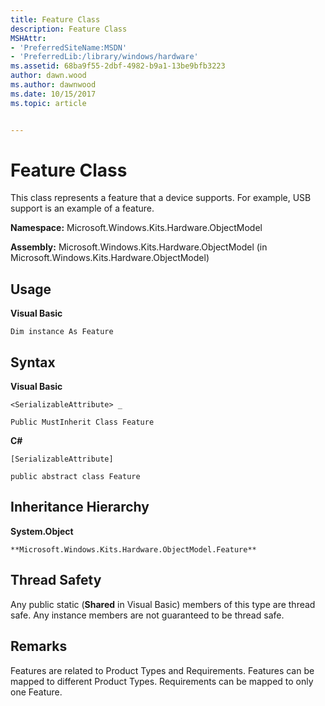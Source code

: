 ```yaml
---
title: Feature Class
description: Feature Class
MSHAttr:
- 'PreferredSiteName:MSDN'
- 'PreferredLib:/library/windows/hardware'
ms.assetid: 68ba9f55-2dbf-4982-b9a1-13be9bfb3223
author: dawn.wood
ms.author: dawnwood
ms.date: 10/15/2017
ms.topic: article


---
```


# Feature Class


This class represents a feature that a device supports. For example, USB support is an example of a feature.

**Namespace:** Microsoft.Windows.Kits.Hardware.ObjectModel

**Assembly:** Microsoft.Windows.Kits.Hardware.ObjectModel (in Microsoft.Windows.Kits.Hardware.ObjectModel)

## <span id="Usage"></span><span id="usage"></span><span id="USAGE"></span>Usage


**Visual Basic**

`Dim instance As Feature`

## <span id="Syntax"></span><span id="syntax"></span><span id="SYNTAX"></span>Syntax


**Visual Basic**

`<SerializableAttribute> _`

`Public MustInherit Class Feature`

**C#**

`[SerializableAttribute]`

`public abstract class Feature`

## <span id="Inheritance_Hierarchy"></span><span id="inheritance_hierarchy"></span><span id="INHERITANCE_HIERARCHY"></span>Inheritance Hierarchy


**System.Object**

    **Microsoft.Windows.Kits.Hardware.ObjectModel.Feature**

        

## <span id="Thread_Safety"></span><span id="thread_safety"></span><span id="THREAD_SAFETY"></span>Thread Safety


Any public static (**Shared** in Visual Basic) members of this type are thread safe. Any instance members are not guaranteed to be thread safe.

## <span id="Remarks"></span><span id="remarks"></span><span id="REMARKS"></span>Remarks


Features are related to Product Types and Requirements. Features can be mapped to different Product Types. Requirements can be mapped to only one Feature.

 

 






